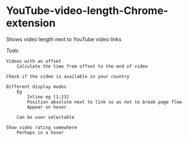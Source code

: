 YouTube-video-length-Chrome-extension
=====================================

Shows video length next to YouTube video links


*Todo*

	Videos with an offset
		Calculate the time from offset to the end of video

	Check if the video is available in your country

	Different display modes
		Eg
			Inline eg [1:23]
			Position absolute next to link so as not to break page flow
			Appear on hover

		Can be user selectable

	Show video rating somewhere
		Perhaps in a hover